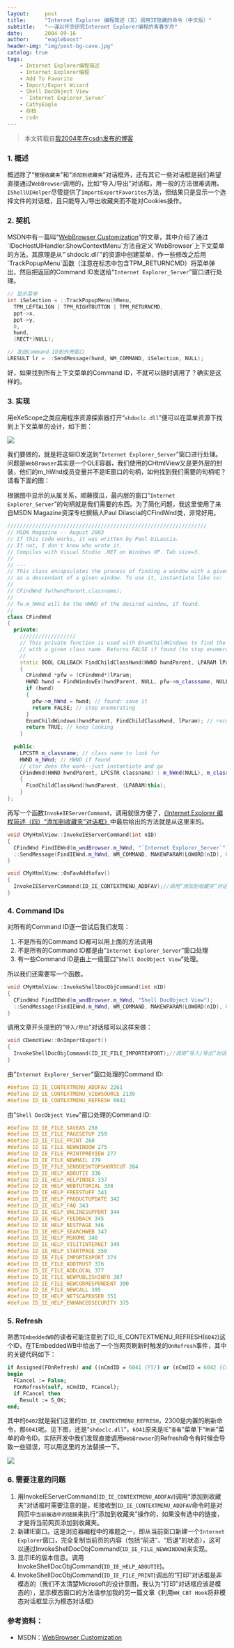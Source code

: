 ```yaml
---
layout:     post
title:      "Internet Explorer 编程简述（五）调用IE隐藏的命令（中文版）"
subtitle:   "——谨以怀念研究Internet Explorer编程的青春岁月"
date:       2004-09-16
author:     "eagleboost"
header-img: "img/post-bg-cave.jpg"
catalog: true
tags:
    - Internet Explorer编程简述
    - Internet Explorer编程
    - Add To Favorite
    - Import/Export Wizard
    - Shell DocObject View
    - `Internet Explorer_Server`
    - CathyEagle
    - 存档
    - csdn
---
```


> 本文转载自[我2004年在csdn发布的博客](https://blog.csdn.net/CathyEagle/article/details/106013)

### 1. 概述

概述除了“`整理收藏夹`”和“`添加到收藏夹`”对话框外，还有其它一些对话框是我们希望直接通过`WebBrowser`调用的，比如“导入/导出”对话框，用一般的方法很难调用。`IShellUIHelper`尽管提供了`ImportExportFavorites`方法，但结果只是显示一个选择文件的对话框，且只能导入/导出收藏夹而不能对Cookies操作。

### 2. 契机

MSDN中有一篇叫“[WebBrowser Customization](https://msdn.microsoft.com/en-us/ie/aa770041(v=vs.94))”的文章，其中介绍了通过`IDocHostUIHandler.ShowContextMenu`方法自定义`WebBrowser`上下文菜单的方法。其原理是从“`shdoclc.dll`”的资源中创建菜单，作一些修改之后用`TrackPopupMenu`函数（注意在标志中包含TPM_RETURNCMD）将菜单弹出，然后把返回的Command ID发送给“``Internet Explorer_Server``”窗口进行处理。

```c++
// 显示菜单
int iSelection = ::TrackPopupMenu(hMenu, 
  TPM_LEFTALIGN | TPM_RIGHTBUTTON | TPM_RETURNCMD,  
  ppt->x,  
  ppt->y,  
  0,  
  hwnd,  
  (RECT*)NULL);

// 发送Command ID到外壳窗口
LRESULT lr = ::SendMessage(hwnd, WM_COMMAND, iSelection, NULL);
```
好，如果找到所有上下文菜单的Command ID，不就可以随时调用了？确实是这样的。

### 3. 实现

用eXeScope之类应用程序资源探索器打开“`shdoclc.dll`”便可以在菜单资源下找到上下文菜单的设计，如下图：

![](https://filedn.com/lCdMuPWubK2H86dRAWfspRh/cathyeagle/eXeScope.jpg)

我们要做的，就是将这些ID发送到“`Internet Explorer_Server`”窗口进行处理。问题是`WebBrowser`其实是一个OLE容器，我们使用的CHtmlView又是更外层的封装，他们的m_hWnd成员变量并不是IE窗口的句柄，如何找到我们需要的句柄呢？请看下面的图：

根据图中显示的从属关系，顺藤摸瓜，最内层的窗口“`Internet Explorer_Server`”的句柄就是我们需要的东西。为了简化问题，我这里使用了来自MSDN Magazine资深专栏撰稿人Paul Dilascia的CFindWnd类，非常好用。

```c++
////////////////////////////////////////////////////////////////
// MSDN Magazine -- August 2003
// If this code works, it was written by Paul DiLascia.
// If not, I don't know who wrote it.
// Compiles with Visual Studio .NET on Windows XP. Tab size=3.
//
// ---
// This class encapsulates the process of finding a window with a given class name
// as a descendant of a given window. To use it, instantiate like so:
//
// CFindWnd fw(hwndParent,classname);
//
// fw.m_hWnd will be the HWND of the desired window, if found.
//
class CFindWnd 
{
  private:  
    //////////////////  
    // This private function is used with EnumChildWindows to find the child  
    // with a given class name. Returns FALSE if found (to stop enumerating).  
    //  
    static BOOL CALLBACK FindChildClassHwnd(HWND hwndParent, LPARAM lParam) 
    {    
      CFindWnd *pfw = (CFindWnd*)lParam;    
      HWND hwnd = FindWindowEx(hwndParent, NULL, pfw->m_classname, NULL);    
      if (hwnd) 
      {      
        pfw->m_hWnd = hwnd; // found: save it      
        return FALSE; // stop enumerating    
      }    
      EnumChildWindows(hwndParent, FindChildClassHwnd, lParam); // recurse    
      return TRUE; // keep looking
    }
  
  public:  
    LPCSTR m_classname; // class name to look for  
    HWND m_hWnd; // HWND if found  
    // ctor does the work--just instantiate and go  
    CFindWnd(HWND hwndParent, LPCSTR classname) : m_hWnd(NULL), m_classname(classname)  
    {
      FindChildClassHwnd(hwndParent, (LPARAM)this);  
    }
};
```

再写一个函数`InvokeIEServerCommand`，调用就很方便了，[《Internet Explorer 编程简述（四）“添加到收藏夹”对话框》](https://eagleboost.com/2004/09/12/Internet-Explorer-%E7%BC%96%E7%A8%8B%E7%AE%80%E8%BF%B0-%E5%9B%9B-%E6%B7%BB%E5%8A%A0%E5%88%B0%E6%94%B6%E8%97%8F%E5%A4%B9-%E5%AF%B9%E8%AF%9D%E6%A1%86/)中最后给出的方法就是从这里来的。

```c++
void CMyHtmlView::InvokeIEServerCommand(int nID)
{  
  CFindWnd FindIEWnd(m_wndBrowser.m_hWnd, "`Internet Explorer_Server`");  
  ::SendMessage(FindIEWnd.m_hWnd, WM_COMMAND, MAKEWPARAM(LOWORD(nID), 0x0), 0);
}

void CMyHtmlView::OnFavAddtofav()
{  
  InvokeIEServerCommand(ID_IE_CONTEXTMENU_ADDFAV);//调用“添加到收藏夹”对话框
}
```

### 4. Command IDs

对所有的Command ID逐一尝试后我们发现：
1. 不是所有的Command ID都可以用上面的方法调用
2. 不是所有的Command ID都是由“`Internet Explorer_Server`”窗口处理
3. 有一些Command ID是由上一级窗口“`Shell DocObject View`”处理。

所以我们还需要写一个函数。

```c++
void CMyHtmlView::InvokeShellDocObjCommand(int nID)
{  
  CFindWnd FindIEWnd(m_wndBrowser.m_hWnd, "Shell DocObject View");  
  ::SendMessage(FindIEWnd.m_hWnd, WM_COMMAND, MAKEWPARAM(LOWORD(nID), 0x0), 0);
}
```

调用文章开头提到的“`导入/导出`”对话框可以这样来做：

```c++
void CDemoView::OnImportExport()
{
  InvokeShellDocObjCommand(ID_IE_FILE_IMPORTEXPORT);//调用“导入/导出”对话框
}
```

由"`Internet Explorer_Server`"窗口处理的Command ID:

```c++
#define ID_IE_CONTEXTMENU_ADDFAV 2261
#define ID_IE_CONTEXTMENU_VIEWSOURCE 2139
#define ID_IE_CONTEXTMENU_REFRESH 6042
```

由"`Shell DocObject View`"窗口处理的Command ID:

```c++
#define ID_IE_FILE_SAVEAS 258
#define ID_IE_FILE_PAGESETUP 259
#define ID_IE_FILE_PRINT 260
#define ID_IE_FILE_NEWWINDOW 275
#define ID_IE_FILE_PRINTPREVIEW 277
#define ID_IE_FILE_NEWMAIL 279
#define ID_IE_FILE_SENDDESKTOPSHORTCUT 284
#define ID_IE_HELP_ABOUTIE 336
#define ID_IE_HELP_HELPINDEX 337
#define ID_IE_HELP_WEBTUTORIAL 338
#define ID_IE_HELP_FREESTUFF 341
#define ID_IE_HELP_PRODUCTUPDATE 342
#define ID_IE_HELP_FAQ 343
#define ID_IE_HELP_ONLINESUPPORT 344
#define ID_IE_HELP_FEEDBACK 345
#define ID_IE_HELP_BESTPAGE 346
#define ID_IE_HELP_SEARCHWEB 347
#define ID_IE_HELP_MSHOME 348
#define ID_IE_HELP_VISITINTERNET 349
#define ID_IE_HELP_STARTPAGE 350
#define ID_IE_FILE_IMPORTEXPORT 374
#define ID_IE_FILE_ADDTRUST 376
#define ID_IE_FILE_ADDLOCAL 377
#define ID_IE_FILE_NEWPUBLISHINFO 387
#define ID_IE_FILE_NEWCORRESPONDENT 390
#define ID_IE_FILE_NEWCALL 395
#define ID_IE_HELP_NETSCAPEUSER 351
#define ID_IE_HELP_ENHANCEDSECURITY 375
```

### 5. Refresh

熟悉`TEmbeddedWB`的读者可能注意到了ID_IE_CONTEXTMENU_REFRESH(`6042`)这个ID，在TEmbeddedWB中给出了一个当网页刷新时触发的`OnRefresh`事件，其中的关键代码如下：

```pascal
if Assigned(FOnRefresh) and ((nCmdID = 6041 {F5}) or (nCmdID = 6042 {ContextMenu}) or (nCmdID = 2300)) then
begin  
  FCancel := False;  
  FOnRefresh(self, nCmdID, FCancel);  
  if FCancel then 
    Result := S_OK;
end;
```

其中的`6402`就是我们这里的`ID_IE_CONTEXTMENU_REFRESH`，2300是内置的刷新命令，那`6041`呢。见下图，还是“`shdoclc.dll`”，`6041`原来是IE“`查看`”菜单下“`刷新`”菜单的命令ID。实际开发中我们发现直接调用`WebBrowser`的Refresh命令有时候会导致一些错误，可以用这里的方法替换一下。

![](https://filedn.com/lCdMuPWubK2H86dRAWfspRh/cathyeagle/eXeScope_View_Menu.jpg)

### 6. 需要注意的问题

1. 用InvokeIEServerCommand(`ID_IE_CONTEXTMENU_ADDFAV`)调用“添加到收藏夹”对话框时需要注意的是，IE接收到`ID_IE_CONTEXTMENU_ADDFAV`命令时是对网页中`当前被选中的链接`来执行“添加到收藏夹”操作的，如果没有选中的链接，才是将当前网页添加到收藏夹。
2. 新建IE窗口。这是浏览器编程中的难题之一，即从当前窗口新建一个`Internet Explorer`窗口，完全复制当前页的内容（包括“前进”、“后退”的状态），这可以通过InvokeShellDocObjCommand(`ID_IE_FILE_NEWWINDOW`)来实现。
3. 显示IE的版本信息。调用InvokeShellDocObjCommand(`ID_IE_HELP_ABOUTIE`)。
4. InvokeShellDocObjCommand(`ID_IE_FILE_PRINT`)调出的“打印”对话框是非模态的（我们不太清楚Microsoft的设计意图，我认为“打印”对话框应该是模态的），显示模态窗口的方法请参加我的另一篇文章《利用`WH_CBT Hook`将非模态对话框显示为模态对话框》

### 参考资料：
+ MSDN：[WebBrowser Customization](https://msdn.microsoft.com/en-us/ie/aa770041(v=vs.94))